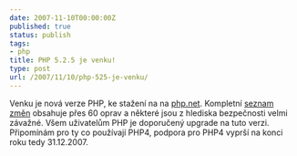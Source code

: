 ```yaml
---
date: 2007-11-10T00:00:00Z
published: true
status: publish
tags:
- php
title: PHP 5.2.5 je venku!
type: post
url: /2007/11/10/php-525-je-venku/
---
```


<p>Venku je nov&#xE1; verze PHP, ke stažen&#xED; na na <a href="https://www.php.net/downloads.php">php.net</a>. Kompletn&#xED; <a href="https://www.php.net/ChangeLog-5.php#5.2.5">seznam změn</a> obsahuje přes 60 oprav a někter&#xE9; jsou z hlediska bezpečnosti velmi z&#xE1;važn&#xE9;. V&#x161;em uživatelům PHP je doporučen&#xFD; upgrade na tuto verzi. Připom&#xED;n&#xE1;m pro ty co použ&#xED;vaj&#xED; PHP4, podpora pro PHP4 vypr&#x161;&#xED; na konci roku tedy 31.12.2007. </p>
